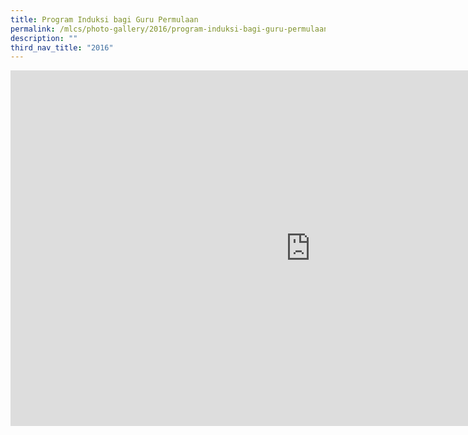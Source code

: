 ```yaml
---
title: Program Induksi bagi Guru Permulaan
permalink: /mlcs/photo-gallery/2016/program-induksi-bagi-guru-permulaan/
description: ""
third_nav_title: "2016"
---
```

<iframe allowfullscreen="true" height="569" width="960" frameborder="0" src="https://docs.google.com/presentation/d/e/2PACX-1vQWo9YdMWqAiLNqrMylYnMy-D_wI5XXmLr4ly0NuY9vuP5xF43sdyGwgRXZxsKGV9J0yqP3Sw907KB5/embed?start=true&amp;loop=true&amp;delayms=5000"></iframe>